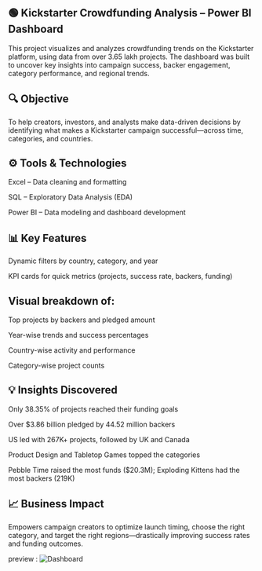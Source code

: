 ## 🟢 Kickstarter Crowdfunding Analysis – Power BI Dashboard
This project visualizes and analyzes crowdfunding trends on the Kickstarter platform, using data from over 3.65 lakh projects. The dashboard was built to uncover key insights into campaign success, backer engagement, category performance, and regional trends.

## 🔍 Objective
To help creators, investors, and analysts make data-driven decisions by identifying what makes a Kickstarter campaign successful—across time, categories, and countries.

## ⚙️ Tools & Technologies
Excel – Data cleaning and formatting

SQL – Exploratory Data Analysis (EDA)

Power BI – Data modeling and dashboard development

## 📊 Key Features
Dynamic filters by country, category, and year

KPI cards for quick metrics (projects, success rate, backers, funding)

## Visual breakdown of:

Top projects by backers and pledged amount

Year-wise trends and success percentages

Country-wise activity and performance

Category-wise project counts

## 💡 Insights Discovered
Only 38.35% of projects reached their funding goals

Over $3.86 billion pledged by 44.52 million backers

US led with 267K+ projects, followed by UK and Canada

Product Design and Tabletop Games topped the categories

Pebble Time raised the most funds ($20.3M); Exploding Kittens had the most backers (219K)



## 📈 Business Impact
Empowers campaign creators to optimize launch timing, choose the right category, and target the right regions—drastically improving success rates and funding outcomes.





preview : ![Dashboard](https://github.com/Akmal-s/Power-BI-crowdfunding/blob/main/Kickstarter_Crowdfunding_power_BI.png)
